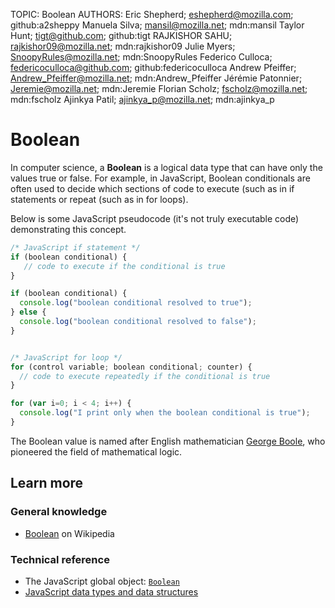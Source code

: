 TOPIC: Boolean
AUTHORS: Eric Shepherd; eshepherd@mozilla.com; github:a2sheppy
         Manuela Silva; mansil@mozilla.net; mdn:mansil
         Taylor Hunt; tigt@github.com; github:tigt
         RAJKISHOR SAHU; rajkishor09@mozilla.net; mdn:rajkishor09
         Julie Myers; SnoopyRules@mozilla.net; mdn:SnoopyRules
         Federico Culloca; federicoculloca@github.com; github:federicoculloca
         Andrew Pfeiffer; Andrew_Pfeiffer@mozilla.net; mdn:Andrew_Pfeiffer
         Jérémie Patonnier; Jeremie@mozilla.net; mdn:Jeremie
         Florian Scholz; fscholz@mozilla.net; mdn:fscholz
         Ajinkya Patil; ajinkya_p@mozilla.net; mdn:ajinkya_p

# Boolean

In computer science, a **Boolean** is a logical data type that can have only the values true or false.
For example, in JavaScript, Boolean conditionals are often used to decide which sections of code to
execute (such as in if statements or repeat (such as in for loops).

Below is some JavaScript pseudocode (it's not truly executable code) demonstrating this concept.

```javascript
/* JavaScript if statement */
if (boolean conditional) {
   // code to execute if the conditional is true
}

if (boolean conditional) {
  console.log("boolean conditional resolved to true");
} else {
  console.log("boolean conditional resolved to false");
}


/* JavaScript for loop */
for (control variable; boolean conditional; counter) {
  // code to execute repeatedly if the conditional is true
}

for (var i=0; i < 4; i++) {
  console.log("I print only when the boolean conditional is true");
}
```

The Boolean value is named after English mathematician [George Boole](https://en.wikipedia.org/wiki/George%20Boole),
who pioneered the field of mathematical logic.

## Learn more

### General knowledge

- [Boolean](https://en.wikipedia.org/wiki/Boolean%20data%20type) on Wikipedia

### Technical reference

- The JavaScript global object: [`Boolean`](https://wiki.developer.mozilla.org/en-US/docs/Web/JavaScript/Reference/Global_Objects/Boolean)
- [JavaScript data types and data structures](https://wiki.developer.mozilla.org/en-US/docs/Web/JavaScript/Data_structures)
